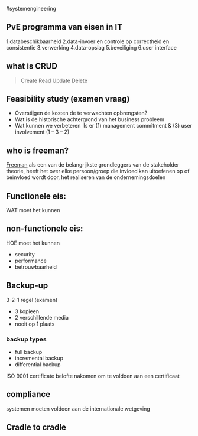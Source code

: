 #systemengineering 
## PvE programma van eisen in IT
1.databeschikbaarheid
2.data-invoer en controle op correctheid en consistentie
3.verwerking
4.data-opslag
5.beveiliging
6.user interface
## what is CRUD
> Create Read Update Delete
## Feasibility study (examen vraag)
- Overstijgen de kosten de te verwachten opbrengsten?
- Wat is de historische achtergrond van het business probleem
- Wat kunnen we verbeteren 
Is er (1) management commitment & (3) user involvement (1 – 3 – 2)

## who is freeman?
[Freeman](https://en.wikipedia.org/wiki/Stakeholder_theory) als een van de belangrijkste grondleggers van de stakeholder theorie, heeft het over elke persoon/groep die invloed kan uitoefenen op of beïnvloed wordt door, het realiseren van de ondernemingsdoelen



## Functionele eis:
WAT moet het kunnen

## non-functionele eis:
HOE moet het kunnen
- security
- performance
- betrouwbaarheid

## Backup-up

3-2-1 regel (examen)
- 3 kopieen
- 2 verschillende media
- nooit op 1 plaats

### backup types
- full backup
- incremental backup
- differential backup


ISO 9001 certificate
belofte nakomen om te voldoen aan een certificaat

## compliance

systemen moeten voldoen aan de internationale wetgeving

## Cradle to cradle
